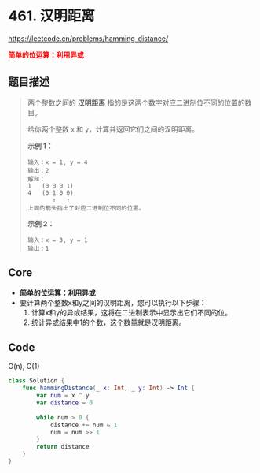 # 461. 汉明距离

https://leetcode.cn/problems/hamming-distance/

**<font color=red>简单的位运算：利用异或</font>**

## 题目描述

> 两个整数之间的 [汉明距离](https://baike.baidu.com/item/汉明距离) 指的是这两个数字对应二进制位不同的位置的数目。
>
> 给你两个整数 `x` 和 `y`，计算并返回它们之间的汉明距离。
>
>  
>
> **示例 1：**
>
> ```
> 输入：x = 1, y = 4
> 输出：2
> 解释：
> 1   (0 0 0 1)
> 4   (0 1 0 0)
>        ↑   ↑
> 上面的箭头指出了对应二进制位不同的位置。
> ```
>
> **示例 2：**
>
> ```
> 输入：x = 3, y = 1
> 输出：1
> ```



## Core

- **简单的位运算：利用异或**
- 要计算两个整数x和y之间的汉明距离，您可以执行以下步骤：
  1. 计算x和y的异或结果，这将在二进制表示中显示出它们不同的位。
  2. 统计异或结果中1的个数，这个数量就是汉明距离。



## Code

O(n), O(1)

```swift
class Solution {
    func hammingDistance(_ x: Int, _ y: Int) -> Int {
        var num = x ^ y
        var distance = 0
        
        while num > 0 {
            distance += num & 1
            num = num >> 1
        }
        return distance
    }
}
```

